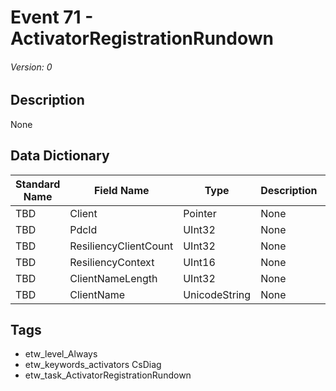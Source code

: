 # Event 71 - ActivatorRegistrationRundown
###### Version: 0

## Description
None

## Data Dictionary
|Standard Name|Field Name|Type|Description|Sample Value|
|---|---|---|---|---|
|TBD|Client|Pointer|None|`None`|
|TBD|PdcId|UInt32|None|`None`|
|TBD|ResiliencyClientCount|UInt32|None|`None`|
|TBD|ResiliencyContext|UInt16|None|`None`|
|TBD|ClientNameLength|UInt32|None|`None`|
|TBD|ClientName|UnicodeString|None|`None`|

## Tags
* etw_level_Always
* etw_keywords_activators CsDiag
* etw_task_ActivatorRegistrationRundown